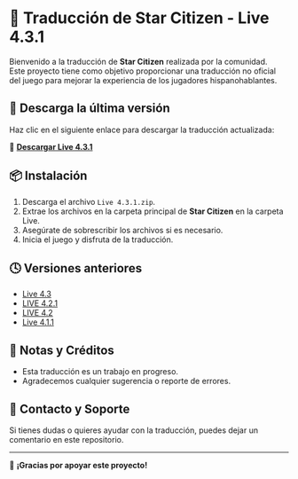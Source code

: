 # 📜 Traducción de Star Citizen - Live 4.3.1

Bienvenido a la traducción de **Star Citizen** realizada por la comunidad.  
Este proyecto tiene como objetivo proporcionar una traducción no oficial del juego para mejorar la experiencia de los jugadores hispanohablantes.

## 🔽 Descarga la última versión

Haz clic en el siguiente enlace para descargar la traducción actualizada:

🔗 **[Descargar Live 4.3.1](https://github.com/SrBrutalz/Traduccion-sc/raw/main/Live%204.3.1.zip)**

## 📦 Instalación

1. Descarga el archivo `Live 4.3.1.zip`.
2. Extrae los archivos en la carpeta principal de **Star Citizen** en la carpeta Live.
3. Asegúrate de sobrescribir los archivos si es necesario.
4. Inicia el juego y disfruta de la traducción.

## 🕓 Versiones anteriores

- [Live 4.3](https://github.com/SrBrutalz/Traduccion-sc/raw/main/Live%204.3.zip)  
- [LIVE 4.2.1](https://github.com/SrBrutalz/Traduccion-sc/raw/main/LIVE%204.2.1.zip)  
- [LIVE 4.2](https://github.com/SrBrutalz/Traduccion-sc/raw/main/LIVE%204.2.zip)  
- [Live 4.1.1](https://github.com/SrBrutalz/Traduccion-sc/raw/main/Live%204.1.1.zip)  

## 📢 Notas y Créditos

- Esta traducción es un trabajo en progreso.
- Agradecemos cualquier sugerencia o reporte de errores.

## 📌 Contacto y Soporte

Si tienes dudas o quieres ayudar con la traducción, puedes dejar un comentario en este repositorio.

---

🚀 **¡Gracias por apoyar este proyecto!**
